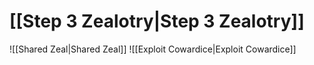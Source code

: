# [[Step 3 Zealotry|Step 3 Zealotry]]
![[Shared Zeal|Shared Zeal]]
![[Exploit Cowardice|Exploit Cowardice]]

